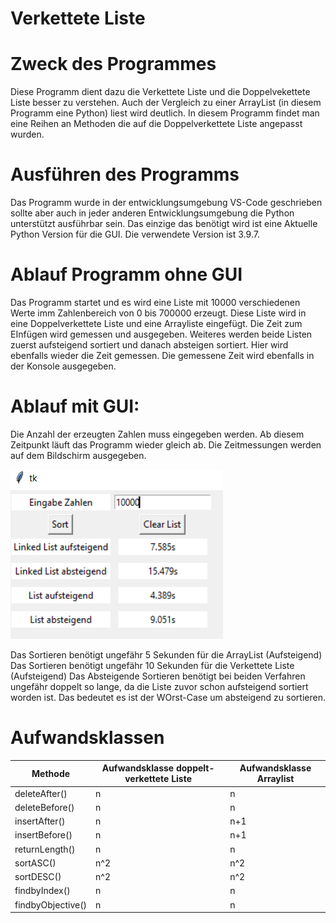 <h1>Verkettete Liste</h1>

<h1>Zweck des Programmes</h1>

Diese Programm dient dazu die Verkettete Liste und die Doppelvekettete Liste besser zu verstehen. Auch der Vergleich zu einer ArrayList (in diesem Programm eine Python) liest wird deutlich. In diesem Programm findet man eine Reihen an Methoden die auf die Doppelverkettete Liste angepasst wurden.

<h1>Ausführen des Programms</h1>

Das Programm wurde in der entwicklungsumgebung VS-Code geschrieben sollte aber auch in jeder anderen Entwicklungsumgebung die Python unterstützt ausführbar sein. Das einzige das benötigt wird ist eine Aktuelle Python Version für die GUI.
Die verwendete Version ist 3.9.7.

<h1>Ablauf Programm ohne GUI</h1>
Das Programm startet und es wird eine Liste mit 10000 verschiedenen Werte imm Zahlenbereich von 0 bis 700000 erzeugt. Diese Liste wird in eine Doppelverkettete Liste und eine Arrayliste eingefügt. Die Zeit zum EInfügen wird gemessen und ausgegeben. Weiteres werden beide Listen zuerst aufsteigend sortiert und danach absteigen sortiert. Hier wird ebenfalls wieder die Zeit gemessen. Die gemessene Zeit wird ebenfalls in der Konsole ausgegeben.

<h1>Ablauf mit GUI:</h1>
Die Anzahl der erzeugten Zahlen muss eingegeben werden. Ab diesem Zeitpunkt läuft das Programm wieder gleich ab. Die Zeitmessungen werden auf dem Bildschirm ausgegeben.

![img_img](https://github.com/NoxusDarius/Liste/blob/master/Doppel/Bilder/gui.png)

Das Sortieren benötigt ungefähr 5 Sekunden für die ArrayList (Aufsteigend)
Das Sortieren benötigt ungefähr 10 Sekunden für die Verkettete Liste (Aufsteigend)
Das Absteigende Sortieren benötigt bei beiden Verfahren ungefähr doppelt so lange, da die Liste zuvor schon aufsteigend sortiert worden ist. Das bedeutet es ist der WOrst-Case um absteigend zu sortieren.

<h1>Aufwandsklassen</h1>
<table>
  <thead>
    <tr>
      <th>Methode</th>
       <th>Aufwandsklasse doppelt-verkettete Liste</th>
       <th>Aufwandsklasse Arraylist</th>
    </tr>
  </thead>
    <tr>
      <td>deleteAfter()</td>
      <td>n</td>
      <td>n</td>
  </tr>
   <tr>
      <td>deleteBefore()</td>
      <td>n</td>
      <td>n</td>
  </tr>
   <tr>
      <td>insertAfter()</td>
      <td>n</td>
      <td>n+1</td>
  </tr>
   <tr>
      <td>insertBefore()</td>
      <td>n</td>
      <td>n+1</td>
  </tr>
   <tr>
      <td>returnLength()</td>
      <td>n</td>
      <td>n</td>
  </tr>
   <tr>
      <td>sortASC()</td>
      <td>n^2</td>
      <td>n^2</td>
  </tr>
   <tr>
      <td>sortDESC()</td>
      <td>n^2</td>
      <td>n^2</td>
  </tr>
  <tr>
      <td>findbyIndex()</td>
      <td>n</td>
      <td>n</td>
  </tr>
  <tr>
      <td>findbyObjective()</td>
      <td>n</td>
      <td>n</td>
  </tr>
  </tbody>
  </table>
  
  
    

